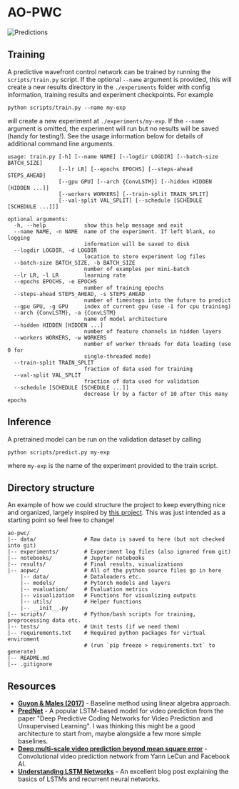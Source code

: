 # AO-PWC
![Predictions](figures/predictions.gif)

## Training
A predictive wavefront control network can be trained by running the `scripts/train.py` script. If the optional `--name` argument is provided, this will create a new results directory in the `./experiments` folder with config information, training results and experiment checkpoints. For example
```
python scripts/train.py --name my-exp
```
will create a new experiment at `./experiments/my-exp`. If the `--name` argument is omitted, the experiment will run but no results will be saved (handy for testing!). See the usage information below for details of additional command line arguments. 
```
usage: train.py [-h] [--name NAME] [--logdir LOGDIR] [--batch-size BATCH_SIZE]
                [--lr LR] [--epochs EPOCHS] [--steps-ahead STEPS_AHEAD]
                [--gpu GPU] [--arch {ConvLSTM}] [--hidden HIDDEN [HIDDEN ...]]
                [--workers WORKERS] [--train-split TRAIN_SPLIT]
                [--val-split VAL_SPLIT] [--schedule [SCHEDULE [SCHEDULE ...]]]

optional arguments:
  -h, --help            show this help message and exit
  --name NAME, -n NAME  name of the experiment. If left blank, no logging
                        information will be saved to disk
  --logdir LOGDIR, -d LOGDIR
                        location to store experiment log files
  --batch-size BATCH_SIZE, -b BATCH_SIZE
                        number of examples per mini-batch
  --lr LR, -l LR        learning rate
  --epochs EPOCHS, -e EPOCHS
                        number of training epochs
  --steps-ahead STEPS_AHEAD, -s STEPS_AHEAD
                        number of timesteps into the future to predict
  --gpu GPU, -g GPU     index of current gpu (use -1 for cpu training)
  --arch {ConvLSTM}, -a {ConvLSTM}
                        name of model architecture
  --hidden HIDDEN [HIDDEN ...]
                        number of feature channels in hidden layers
  --workers WORKERS, -w WORKERS
                        number of worker threads for data loading (use 0 for
                        single-threaded mode)
  --train-split TRAIN_SPLIT
                        fraction of data used for training
  --val-split VAL_SPLIT
                        fraction of data used for validation
  --schedule [SCHEDULE [SCHEDULE ...]]
                        decrease lr by a factor of 10 after this many epochs
```

## Inference
A pretrained model can be run on the validation dataset by calling
```
python scripts/predict.py my-exp
```
where `my-exp` is the name of the experiment provided to the train script. 

## Directory structure
An example of how we could structure the project to keep everything nice and organized, largely inspired by [this project](https://drivendata.github.io/cookiecutter-data-science/). This was just intended as a starting point so feel free to change! 
```
ao-pwc/
|-- data/               # Raw data is saved to here (but not checked into git)
|-- experiments/        # Experiment log files (also ignored from git)
|-- notebooks/          # Jupyter notebooks
|-- results/            # Final results, visualizations
|-- aopwc/              # All of the python source files go in here
    |-- data/           # Dataloaders etc.
    |-- models/         # Pytorch models and layers
    |-- evaluation/     # Evaluation metrics
    |-- visualization   # Functions for visualizing outputs
    |-- utils/          # Helper functions
    |-- __init__.py
|-- scripts/            # Python/bash scripts for training, preprocessing data etc.
|-- tests/              # Unit tests (if we need them)
|-- requirements.txt    # Required python packages for virtual enviroment 
                        # (run `pip freeze > requirements.txt` to generate)
|-- README.md
|-- .gitignore
```

## Resources
- [**Guyon & Males (2017)**](https://arxiv.org/pdf/1707.00570.pdf) - Baseline method using linear algebra approach.
- [**PredNet**](https://coxlab.github.io/prednet/) - A popular LSTM-based model for video prediction from the paper "Deep Predictive Coding Networks for Video Prediction and Unsupervised Learning". I was thinking this might be a good architecture to start from, maybe alongside a few more simple baselines.
- [**Deep multi-scale video prediction beyond mean square error**](https://arxiv.org/pdf/1511.05440.pdf) - Convolutional video prediction network from Yann LeCun and Facebook AI.
- [**Understanding LSTM Networks**](http://colah.github.io/posts/2015-08-Understanding-LSTMs/) - An excellent blog post explaining the basics of LSTMs and recurrent neural networks.